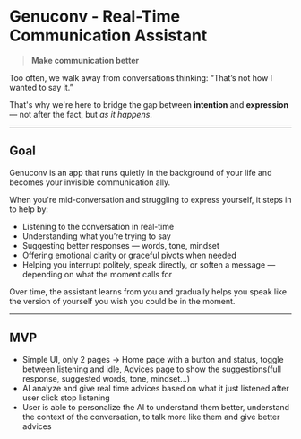 # Genuconv - Real-Time Communication Assistant

> **Make communication better**

Too often, we walk away from conversations thinking: “That’s not how I wanted to say it.”

That's why we're here to bridge the gap between **intention** and **expression** — not after the fact, but *as it happens*.

---

## Goal

Genuconv is an app that runs quietly in the background of your life and becomes your invisible communication ally.

When you're mid-conversation and struggling to express yourself, it steps in to help by:
- Listening to the conversation in real-time
- Understanding what you’re trying to say
- Suggesting better responses — words, tone, mindset
- Offering emotional clarity or graceful pivots when needed
- Helping you interrupt politely, speak directly, or soften a message — depending on what the moment calls for

Over time, the assistant learns from you and gradually helps you speak like the version of yourself you wish you could be in the moment.

---

## MVP
- Simple UI, only 2 pages -> Home page with a button and status, toggle between listening and idle, Advices page to show the suggestions(full response, suggested words, tone, mindset...)
- AI analyze and give real time advices based on what it just listened after user click stop listening
- User is able to personalize the AI to understand them better, understand the context of the conversation, to talk more like them and give better advices